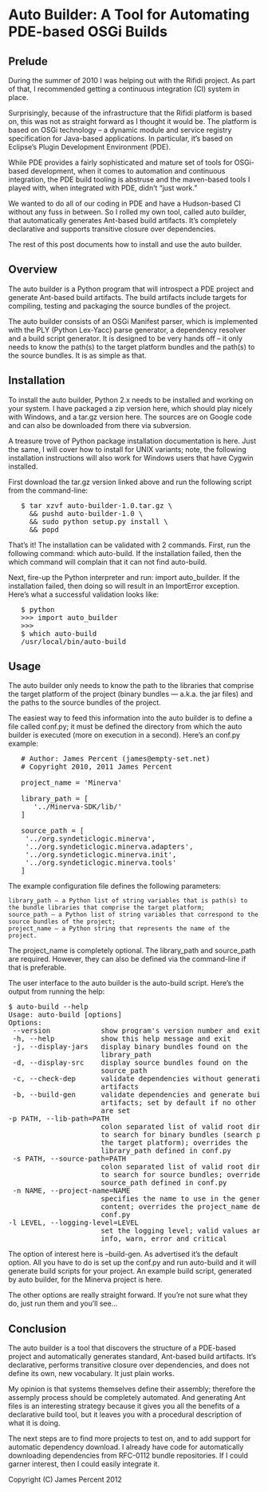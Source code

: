 Auto Builder: A Tool for Automating PDE-based OSGi Builds
==========================================================

Prelude
--------

During the summer of 2010 I was helping out with the Rifidi project.  As part of that, I recommended getting a continuous integration (CI) system in place.

Surprisingly, because of the infrastructure that the Rifidi platform is based on, this was not as straight forward as I thought it would be.  The platform is based on OSGi technology – a dynamic module and service registry specification for Java-based applications.  In particular, it’s based on Eclipse’s Plugin Development Environment (PDE).

While PDE provides a fairly sophisticated and mature set of tools for OSGi-based development, when it comes to automation and continuous integration, the PDE build tooling is abstruse and the maven-based tools I played with, when integrated with PDE, didn’t “just work.”

We wanted to do all of our coding in PDE and have a Hudson-based CI without any fuss in between.  So I rolled my own tool, called auto builder, that automatically generates Ant-based build artifacts.  It’s completely declarative and supports transitive closure over dependencies.

The rest of this post documents how to install and use the auto builder.

Overview
---------

The auto builder is a Python program that will introspect a PDE project and generate Ant-based build artifacts.  The build artifacts include targets for compiling, testing and packaging the source bundles of the project.

The auto builder consists of an OSGi Manifest parser, which is implemented with the PLY (Python Lex-Yacc) parse generator, a dependency resolver and a build script generator.  It is designed to be very hands off – it only needs to know the path(s) to the target platform bundles and the path(s) to the source bundles.  It is as simple as that.

Installation
-------------

To install the auto builder, Python 2.x needs to be installed and working on your system.  I have packaged a zip version here, which should play nicely with Windows, and a tar.gz version here.  The sources are on Google code and can also be downloaded from there via subversion.

A treasure trove of Python package installation documentation is here.  Just the same, I will cover how to install for UNIX variants; note, the following installation instructions will also work for Windows users that have Cygwin installed.

First download the tar.gz version linked above and run the following script from the command-line:

<pre>
   $ tar xzvf auto-builder-1.0.tar.gz \
     && pushd auto-builder-1.0 \
     && sudo python setup.py install \
     && popd
</pre>

That’s it!  The installation can be validated with 2 commands.  First, run the following command: which auto-build.   If the installation failed, then the which command will complain that it can not find auto-build.

Next, fire-up the Python interpreter and run: import auto_builder.  If the installation failed, then doing so will result in an ImportError exception.  Here’s what a successful validation looks like:

<pre>
   $ python
   >>> import auto_builder
   >>>
   $ which auto-build
   /usr/local/bin/auto-build
</pre>


Usage
------

The auto builder only needs to know the path to the libraries that comprise the target platform of the project (binary bundles — a.k.a. the jar files) and the paths to the source bundles of the project.

The easiest way to feed this information into the auto builder is to define a file called conf.py; it must be defined the directory from which the auto builder is executed (more on execution in a second).  Here’s an conf.py example:

<pre>
   # Author: James Percent (james@empty-set.net)
   # Copyright 2010, 2011 James Percent

   project_name = 'Minerva'

   library_path = [
      '../Minerva-SDK/lib/'
   ]

   source_path = [
    '../org.syndeticlogic.minerva',
    '../org.syndeticlogic.minerva.adapters',
    '../org.syndeticlogic.minerva.init',
    '../org.syndeticlogic.minerva.tools'
   ]
</pre>

The example configuration file defines the following parameters:

    library_path – a Python list of string variables that is path(s) to the bundle libraries that comprise the target platform;
    source_path – a Python list of string variables that correspond to the source bundles of the project;
    project_name – a Python string that represents the name of the project.

The project_name is completely optional.  The library_path and source_path are required.  However, they can also be defined via the command-line if that is preferable.

The user interface to the auto builder is the auto-build script.  Here’s the output from running the help:
<pre>
$ auto-build --help
Usage: auto-build [options]
Options:
 --version            show program's version number and exit
 -h, --help           show this help message and exit
 -j, --display-jars   display binary bundles found on the
                      library_path
 -d, --display-src    display source bundles found on the
                      source_path
 -c, --check-dep      validate dependencies without generating build
                      artifacts
 -b, --build-gen      validate dependencies and generate build
                      artifacts; set by default if no other options
                      are set
-p PATH, --lib-path=PATH
                      colon separated list of valid root directories
                      to search for binary bundles (search path for
                      the target platform); overrides the
                      library_path defined in conf.py
 -s PATH, --source-path=PATH
                      colon separated list of valid root directories
                      to search for source bundles; overrides the
                      source_path defined in conf.py
 -n NAME, --project-name=NAME
                      specifies the name to use in the generated
                      content; overrides the project_name defined in
                      conf.py
-l LEVEL, --logging-level=LEVEL
                      set the logging level; valid values are debug,
                      info, warn, error and critical
</pre>

The option of interest here is –build-gen.  As advertised it’s the default option.  All you have to do is set up the conf.py and run auto-build and it will generate build scripts for your project.  An example build script, generated by auto builder, for the Minerva project is here.

The other options are really straight forward.  If you’re not sure what they do, just run them and you’ll see…

Conclusion
-----------

The auto builder is a tool that discovers the structure of a PDE-based project and automatically generates standard, Ant-based build artifacts.  It’s declarative, performs transitive closure over dependencies, and does not define its own, new vocabulary.  It just plain works.

My opinion is that systems themselves define their assembly; therefore the assemply process should be completely automated.  And generating Ant files is an interesting strategy because it gives you all the benefits of a declarative build tool, but it leaves you with a procedural description of what it is doing.

The next steps are to find more projects to test on, and to add support for automatic dependency download.  I already have code for automatically downloading dependencies from RFC-0112 bundle repositories.  If I could garner interest, then I could easily integrate it.

Copyright (C) James Percent 2012